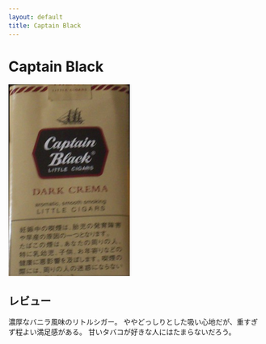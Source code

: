 ```yaml
---
layout: default
title: Captain Black
---
```


# Captain Black

<img src="img/captain_black.jpg">

## レビュー

濃厚なバニラ風味のリトルシガー。
ややどっしりとした吸い心地だが、重すぎず程よい満足感がある。
甘いタバコが好きな人にはたまらないだろう。
